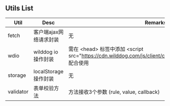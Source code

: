 ## Utils List

| Util | Desc  | Remarks |
| ---- | ---- | ---- |
| fetch | 客户端ajax网络请求封装 | 无 |
| wdio | wilddog io 操作封装 | 需在 &lt;head&gt; 标签中添加 &lt;script src="https://cdn.wilddog.com/js/client/current/wilddog.js"&gt;&lt;/script&gt; 配合使用 |
| storage | localStorage 操作封装 | 无 |
| validator | 表单校验方法 | 方法接收3个参数 (rule, value, callback) |